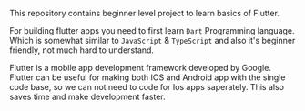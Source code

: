 This repository contains beginner level project to learn basics of Flutter.

For building flutter apps you need to first learn `Dart` Programming language. Which is somewhat similar to `JavaScript` & `TypeScript` and also it's beginner friendly, not much hard to understand.

Flutter is a mobile app development framework developed by Google. Flutter can be useful for making both IOS and Android app with the single code base, so we can not need to code for Ios apps saperately. This also saves time and make development faster.